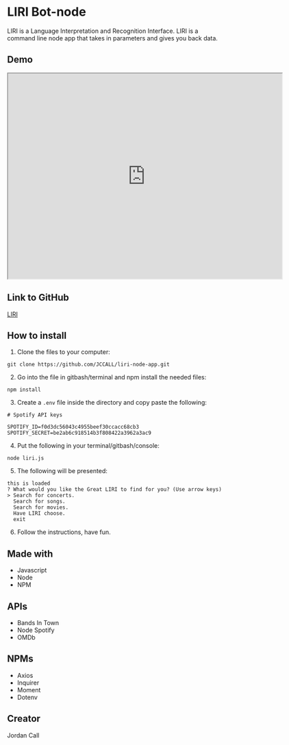 # LIRI Bot-node
 LIRI is a Language Interpretation and Recognition Interface. LIRI is a command line node app that takes in parameters and gives you back data.

## Demo
<iframe src="https://drive.google.com/file/d/1LZMRPTI_9mAuJ2CG55E4g6KnoRYvcXGz/preview" width="640" height="480"></iframe>

## Link to GitHub

[LIRI](https://github.com/JCCALL/LIRI-node-app.git "LIRI")

## How to install
1.  Clone the files to your computer:
```gitbash
git clone https://github.com/JCCALL/liri-node-app.git
```
2. Go into the file in gitbash/terminal and npm install the needed files:
```gitbash
npm install
```
3. Create a `.env` file inside the directory and copy paste the following:
```
# Spotify API keys

SPOTIFY_ID=f0d3dc56043c4955beef30ccacc68cb3
SPOTIFY_SECRET=be2ab6c918514b3f808422a3962a3ac9
```
4. Put the following in your terminal/gitbash/console:
```
node liri.js
```
5. The following will be presented:
```
this is loaded
? What would you like the Great LIRI to find for you? (Use arrow keys)
> Search for concerts.
  Search for songs.
  Search for movies.
  Have LIRI choose.
  exit
```
6. Follow the instructions, have fun.

## Made with
- Javascript
- Node
- NPM

## APIs
- Bands In Town
- Node Spotify
- OMDb

## NPMs
- Axios
- Inquirer
- Moment
- Dotenv

## Creator
Jordan Call
